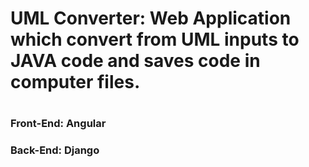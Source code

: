 <h1>UML Converter: Web Application which convert from UML inputs to JAVA code and saves code in computer files.<h1>
<h3>Front-End: Angular<h3>
<h3>Back-End: Django<h3>

